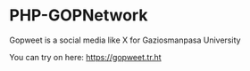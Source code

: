 # PHP-GOPNetwork
Gopweet is a social media like X for Gaziosmanpasa University

You can try on here:
https://gopweet.tr.ht
